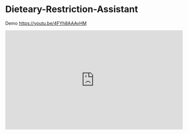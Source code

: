 # Dieteary-Restriction-Assistant


Demo
https://youtu.be/4FYh8AAAvHM

<iframe width="560" height="315" src="https://www.youtube.com/embed/4FYh8AAAvHM" frameborder="0" allow="accelerometer; autoplay; encrypted-media; gyroscope; picture-in-picture" allowfullscreen></iframe>

